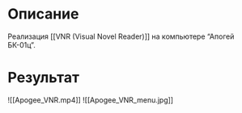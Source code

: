 # Описание

Реализация [[VNR (Visual Novel Reader)]] на компьютере “Апогей БК-01ц”.


# Результат

![[Apogee_VNR.mp4]]
![[Apogee_VNR_menu.jpg]]